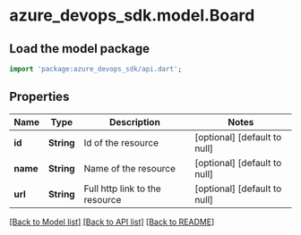 # azure_devops_sdk.model.Board

## Load the model package
```dart
import 'package:azure_devops_sdk/api.dart';
```

## Properties
Name | Type | Description | Notes
------------ | ------------- | ------------- | -------------
**id** | **String** | Id of the resource | [optional] [default to null]
**name** | **String** | Name of the resource | [optional] [default to null]
**url** | **String** | Full http link to the resource | [optional] [default to null]

[[Back to Model list]](../README.md#documentation-for-models) [[Back to API list]](../README.md#documentation-for-api-endpoints) [[Back to README]](../README.md)


